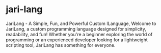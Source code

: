 # jari-lang
JariLang - A Simple, Fun, and Powerful Custom ILanguage, Welcome to JariLang, a custom programming language designed for simplicity, readability, and fun! Whether you're a beginner exploring the world of programming or an experienced developer looking for a lightweight scripting tool, JariLang has something for everyone.
